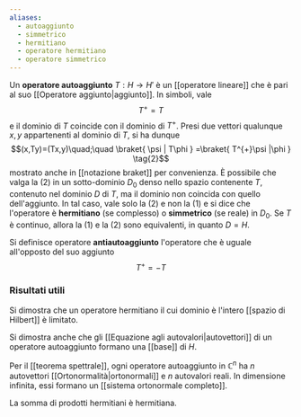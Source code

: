 ```yaml
---
aliases:
  - autoaggiunto
  - simmetrico
  - hermitiano
  - operatore hermitiano
  - operatore simmetrico
---
```

Un **operatore autoaggiunto** $T:H \rightarrow H'$ è un [[operatore lineare]] che è pari al suo [[Operatore aggiunto|aggiunto]]. In simboli, vale
$$T^{+}=T\tag{1}$$
e il dominio di $T$ coincide con il dominio di $T^{+}$. Presi due vettori qualunque $x,y$ appartenenti al dominio di $T$, si ha dunque
$$(x,Ty)=(Tx,y)\quad;\quad \braket{ \psi | T\phi } =\braket{ T^{+}\psi |\phi  } \tag{2}$$
mostrato anche in [[notazione braket]] per convenienza. È possibile che valga la $(2)$ in un sotto-dominio $D_{0}$ denso nello spazio contenente $T$, contenuto nel dominio $D$ di $T$, ma il dominio non coincida con quello dell'aggiunto. In tal caso, vale solo la $(2)$ e non la $(1)$ e si dice che l'operatore è **hermitiano** (se complesso) o **simmetrico** (se reale) in $D_{0}$. Se $T$ è continuo, allora la $(1)$ e la $(2)$ sono equivalenti, in quanto $D=H$.

Si definisce operatore **antiautoaggiunto** l'operatore che è uguale all'opposto del suo aggiunto
$$T^{+}=-T$$
### Risultati utili
Si dimostra che un operatore hermitiano il cui dominio è l'intero [[spazio di Hilbert]] è limitato.

Si dimostra anche che gli [[Equazione agli autovalori|autovettori]] di un operatore autoaggiunto formano una [[base]] di $H$.

Per il [[teorema spettrale]], ogni operatore autoaggiunto in $\mathbb{C}^{n}$ ha $n$ autovettori [[Ortonormalità|ortonormali]] e $n$ autovalori reali. In dimensione infinita, essi formano un [[sistema ortonormale completo]].

La somma di prodotti hermitiani è hermitiana.